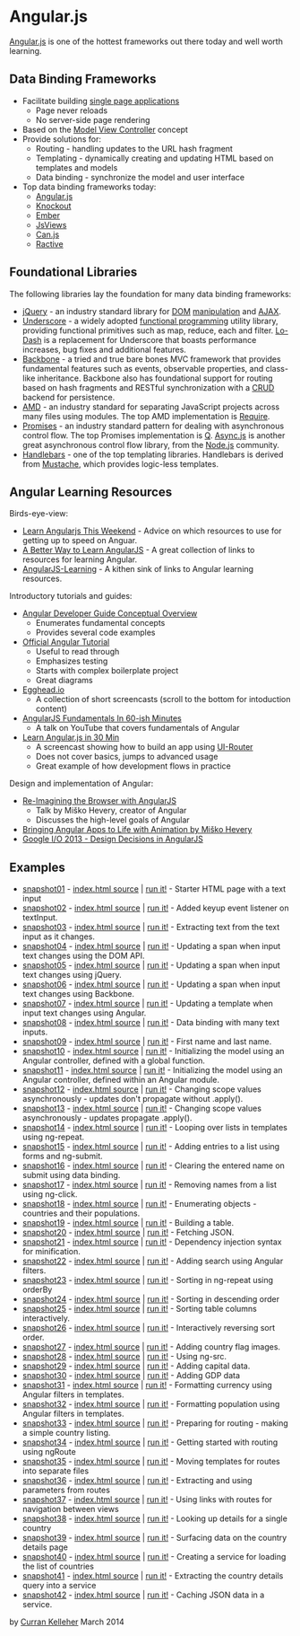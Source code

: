 # Angular.js

[Angular.js](http://angularjs.org/) is one of the hottest frameworks out there today and well worth learning.

## Data Binding Frameworks

 * Facilitate building [single page applications](http://en.wikipedia.org/wiki/Single-page_application)
   * Page never reloads
   * No server-side page rendering
 * Based on the [Model View Controller](http://en.wikipedia.org/wiki/Model%E2%80%93view%E2%80%93controller) concept
 * Provide solutions for:
   * Routing - handling updates to the URL hash fragment
   * Templating - dynamically creating and updating HTML based on templates and models
   * Data binding - synchronize the model and user interface
 * Top data binding frameworks today:
   * [Angular.js](http://angularjs.org/)
   * [Knockout](http://knockoutjs.com/)
   * [Ember](http://emberjs.com/)
   * [JsViews](http://www.jsviews.com/#jsviews)
   * [Can.js](http://canjs.com/)
   * [Ractive](http://www.ractivejs.org/)

## Foundational Libraries

The following libraries lay the foundation for many data binding frameworks:

 * [jQuery](http://jquery.com/) - an industry standard library for [DOM](http://en.wikipedia.org/wiki/Document_Object_Model) [manipulation](https://api.jquery.com/category/manipulation/) and [AJAX](http://en.wikipedia.org/wiki/Ajax_(programming)).
 * [Underscore](http://underscorejs.org/) - a widely adopted [functional programming](http://en.wikipedia.org/wiki/Functional_programming) utility library, providing functional primitives such as map, reduce, each and filter. [Lo-Dash](http://lodash.com/) is a replacement for Underscore that boasts performance increases, bug fixes and additional features.
 * [Backbone](http://backbonejs.org/) - a tried and true bare bones MVC framework that provides fundamental features such as events, observable properties, and class-like inheritance. Backbone also has foundational support for routing based on hash fragments and RESTful synchronization with a [CRUD](http://en.wikipedia.org/wiki/Create,_read,_update_and_delete) backend for persistence.
 * [AMD](https://github.com/amdjs/amdjs-api/wiki/AMD) - an industry standard for separating JavaScript projects across many files using modules. The top AMD implementation is [Require](http://requirejs.org/).
 * [Promises](http://howtonode.org/promises) - an industry standard pattern for dealing with asynchronous control flow. The top Promises implementation is [Q](https://github.com/kriskowal/q). [Async.js](https://github.com/caolan/async) is another great asynchronous control flow library, from the [Node.js](http://nodejs.org/) community.
 * [Handlebars](http://handlebarsjs.com/) - one of the top templating libraries. Handlebars is derived from [Mustache](http://mustache.github.io/), which provides logic-less templates.

## Angular Learning Resources

Birds-eye-view:

 * [Learn Angularjs This Weekend](http://joelhooks.com/blog/2013/08/03/learn-angularjs-in-a-weekend/) - Advice on which resources to use for getting up to speed on Anguar.
 * [A Better Way to Learn AngularJS](http://www.thinkster.io/angularjs/GtaQ0oMGIl/a-better-way-to-learn-angularjs) - A great collection of links to resources for learning Angular.
 * [AngularJS-Learning](https://github.com/jmcunningham/AngularJS-Learning) - A kithen sink of links to Angular learning resources.

Introductory tutorials and guides:

 * [Angular Developer Guide Conceptual Overview](http://docs.angularjs.org/guide/concepts)
   * Enumerates fundamental concepts
   * Provides several code examples
 * [Official Angular Tutorial](http://docs.angularjs.org/tutorial)
   * Useful to read through
   * Emphasizes testing
   * Starts with complex boilerplate project
   * Great diagrams
 * [Egghead.io](https://egghead.io/tags/AngularJS)
   * A collection of short screencasts (scroll to the bottom for intoduction content)
 * [AngularJS Fundamentals In 60-ish Minutes](https://www.youtube.com/watch?v=i9MHigUZKEM)
   * A talk on YouTube that covers fundamentals of Angular
 * [Learn Angular.js in 30 Min](https://www.youtube.com/watch?v=QETUuZ27N0w)
   * A screencast showing how to build an app using [UI-Router](https://github.com/angular-ui/ui-router)
   * Does not cover basics, jumps to advanced usage
   * Great example of how development flows in practice

Design and implementation of Angular:

 * [Re-Imagining the Browser with AngularJS](https://www.youtube.com/watch?v=ersEb9vTX3Y)
   * Talk by Miško Hevery, creator of Angular
   * Discusses the high-level goals of Angular
 * [Bringing Angular Apps to Life with Animation by Miško Hevery](https://www.youtube.com/watch?v=cF_JsA9KsDM)
 * [Google I/O 2013 - Design Decisions in AngularJS](https://www.youtube.com/watch?v=HCR7i5F5L8c)

## Examples

 * [snapshot01](https://github.com/curran/screencasts/tree/gh-pages/introToAngular/examples/snapshots/snapshot01) - [index.html source](https://github.com/curran/screencasts/tree/gh-pages/introToAngular/examples/snapshots/snapshot01/index.html) | [run it!](http://curran.github.io/screencasts/introToAngular/examples/snapshots/snapshot01) - Starter HTML page with a text input
 * [snapshot02](https://github.com/curran/screencasts/tree/gh-pages/introToAngular/examples/snapshots/snapshot02) - [index.html source](https://github.com/curran/screencasts/tree/gh-pages/introToAngular/examples/snapshots/snapshot02/index.html) | [run it!](http://curran.github.io/screencasts/introToAngular/examples/snapshots/snapshot02) - Added keyup event listener on textInput.
 * [snapshot03](https://github.com/curran/screencasts/tree/gh-pages/introToAngular/examples/snapshots/snapshot03) - [index.html source](https://github.com/curran/screencasts/tree/gh-pages/introToAngular/examples/snapshots/snapshot03/index.html) | [run it!](http://curran.github.io/screencasts/introToAngular/examples/snapshots/snapshot03) - Extracting text from the text input as it changes.
 * [snapshot04](https://github.com/curran/screencasts/tree/gh-pages/introToAngular/examples/snapshots/snapshot04) - [index.html source](https://github.com/curran/screencasts/tree/gh-pages/introToAngular/examples/snapshots/snapshot04/index.html) | [run it!](http://curran.github.io/screencasts/introToAngular/examples/snapshots/snapshot04) - Updating a span when input text changes using the DOM API.
 * [snapshot05](https://github.com/curran/screencasts/tree/gh-pages/introToAngular/examples/snapshots/snapshot05) - [index.html source](https://github.com/curran/screencasts/tree/gh-pages/introToAngular/examples/snapshots/snapshot05/index.html) | [run it!](http://curran.github.io/screencasts/introToAngular/examples/snapshots/snapshot05) - Updating a span when input text changes using jQuery.
 * [snapshot06](https://github.com/curran/screencasts/tree/gh-pages/introToAngular/examples/snapshots/snapshot06) - [index.html source](https://github.com/curran/screencasts/tree/gh-pages/introToAngular/examples/snapshots/snapshot06/index.html) | [run it!](http://curran.github.io/screencasts/introToAngular/examples/snapshots/snapshot06) - Updating a span when input text changes using Backbone.
 * [snapshot07](https://github.com/curran/screencasts/tree/gh-pages/introToAngular/examples/snapshots/snapshot07) - [index.html source](https://github.com/curran/screencasts/tree/gh-pages/introToAngular/examples/snapshots/snapshot07/index.html) | [run it!](http://curran.github.io/screencasts/introToAngular/examples/snapshots/snapshot07) - Updating a template when input text changes using Angular.
 * [snapshot08](https://github.com/curran/screencasts/tree/gh-pages/introToAngular/examples/snapshots/snapshot08) - [index.html source](https://github.com/curran/screencasts/tree/gh-pages/introToAngular/examples/snapshots/snapshot08/index.html) | [run it!](http://curran.github.io/screencasts/introToAngular/examples/snapshots/snapshot08) - Data binding with many text inputs.
 * [snapshot09](https://github.com/curran/screencasts/tree/gh-pages/introToAngular/examples/snapshots/snapshot09) - [index.html source](https://github.com/curran/screencasts/tree/gh-pages/introToAngular/examples/snapshots/snapshot09/index.html) | [run it!](http://curran.github.io/screencasts/introToAngular/examples/snapshots/snapshot09) - First name and last name.
 * [snapshot10](https://github.com/curran/screencasts/tree/gh-pages/introToAngular/examples/snapshots/snapshot10) - [index.html source](https://github.com/curran/screencasts/tree/gh-pages/introToAngular/examples/snapshots/snapshot10/index.html) | [run it!](http://curran.github.io/screencasts/introToAngular/examples/snapshots/snapshot10) - Initializing the model using an Angular controller, defined with a global function.
 * [snapshot11](https://github.com/curran/screencasts/tree/gh-pages/introToAngular/examples/snapshots/snapshot11) - [index.html source](https://github.com/curran/screencasts/tree/gh-pages/introToAngular/examples/snapshots/snapshot11/index.html) | [run it!](http://curran.github.io/screencasts/introToAngular/examples/snapshots/snapshot11) - Initializing the model using an Angular controller, defined within an Angular module.
 * [snapshot12](https://github.com/curran/screencasts/tree/gh-pages/introToAngular/examples/snapshots/snapshot12) - [index.html source](https://github.com/curran/screencasts/tree/gh-pages/introToAngular/examples/snapshots/snapshot12/index.html) | [run it!](http://curran.github.io/screencasts/introToAngular/examples/snapshots/snapshot12) - Changing scope values asynchronously - updates don't propagate without .apply().
 * [snapshot13](https://github.com/curran/screencasts/tree/gh-pages/introToAngular/examples/snapshots/snapshot13) - [index.html source](https://github.com/curran/screencasts/tree/gh-pages/introToAngular/examples/snapshots/snapshot13/index.html) | [run it!](http://curran.github.io/screencasts/introToAngular/examples/snapshots/snapshot13) - Changing scope values asynchronously - updates propagate .apply().
 * [snapshot14](https://github.com/curran/screencasts/tree/gh-pages/introToAngular/examples/snapshots/snapshot14) - [index.html source](https://github.com/curran/screencasts/tree/gh-pages/introToAngular/examples/snapshots/snapshot14/index.html) | [run it!](http://curran.github.io/screencasts/introToAngular/examples/snapshots/snapshot14) - Looping over lists in templates using ng-repeat.
 * [snapshot15](https://github.com/curran/screencasts/tree/gh-pages/introToAngular/examples/snapshots/snapshot15) - [index.html source](https://github.com/curran/screencasts/tree/gh-pages/introToAngular/examples/snapshots/snapshot15/index.html) | [run it!](http://curran.github.io/screencasts/introToAngular/examples/snapshots/snapshot15) - Adding entries to a list using forms and ng-submit.
 * [snapshot16](https://github.com/curran/screencasts/tree/gh-pages/introToAngular/examples/snapshots/snapshot16) - [index.html source](https://github.com/curran/screencasts/tree/gh-pages/introToAngular/examples/snapshots/snapshot16/index.html) | [run it!](http://curran.github.io/screencasts/introToAngular/examples/snapshots/snapshot16) - Clearing the entered name on submit using data binding.
 * [snapshot17](https://github.com/curran/screencasts/tree/gh-pages/introToAngular/examples/snapshots/snapshot17) - [index.html source](https://github.com/curran/screencasts/tree/gh-pages/introToAngular/examples/snapshots/snapshot17/index.html) | [run it!](http://curran.github.io/screencasts/introToAngular/examples/snapshots/snapshot17) - Removing names from a list using ng-click.
 * [snapshot18](https://github.com/curran/screencasts/tree/gh-pages/introToAngular/examples/snapshots/snapshot18) - [index.html source](https://github.com/curran/screencasts/tree/gh-pages/introToAngular/examples/snapshots/snapshot18/index.html) | [run it!](http://curran.github.io/screencasts/introToAngular/examples/snapshots/snapshot18) - Enumerating objects - countries and their populations.
 * [snapshot19](https://github.com/curran/screencasts/tree/gh-pages/introToAngular/examples/snapshots/snapshot19) - [index.html source](https://github.com/curran/screencasts/tree/gh-pages/introToAngular/examples/snapshots/snapshot19/index.html) | [run it!](http://curran.github.io/screencasts/introToAngular/examples/snapshots/snapshot19) - Building a table.
 * [snapshot20](https://github.com/curran/screencasts/tree/gh-pages/introToAngular/examples/snapshots/snapshot20) - [index.html source](https://github.com/curran/screencasts/tree/gh-pages/introToAngular/examples/snapshots/snapshot20/index.html) | [run it!](http://curran.github.io/screencasts/introToAngular/examples/snapshots/snapshot20) - Fetching JSON.
 * [snapshot21](https://github.com/curran/screencasts/tree/gh-pages/introToAngular/examples/snapshots/snapshot21) - [index.html source](https://github.com/curran/screencasts/tree/gh-pages/introToAngular/examples/snapshots/snapshot21/index.html) | [run it!](http://curran.github.io/screencasts/introToAngular/examples/snapshots/snapshot21) - Dependency injection syntax for minification.
 * [snapshot22](https://github.com/curran/screencasts/tree/gh-pages/introToAngular/examples/snapshots/snapshot22) - [index.html source](https://github.com/curran/screencasts/tree/gh-pages/introToAngular/examples/snapshots/snapshot22/index.html) | [run it!](http://curran.github.io/screencasts/introToAngular/examples/snapshots/snapshot22) - Adding search using Angular filters.
 * [snapshot23](https://github.com/curran/screencasts/tree/gh-pages/introToAngular/examples/snapshots/snapshot23) - [index.html source](https://github.com/curran/screencasts/tree/gh-pages/introToAngular/examples/snapshots/snapshot23/index.html) | [run it!](http://curran.github.io/screencasts/introToAngular/examples/snapshots/snapshot23) - Sorting in ng-repeat using orderBy
 * [snapshot24](https://github.com/curran/screencasts/tree/gh-pages/introToAngular/examples/snapshots/snapshot24) - [index.html source](https://github.com/curran/screencasts/tree/gh-pages/introToAngular/examples/snapshots/snapshot24/index.html) | [run it!](http://curran.github.io/screencasts/introToAngular/examples/snapshots/snapshot24) - Sorting in descending order
 * [snapshot25](https://github.com/curran/screencasts/tree/gh-pages/introToAngular/examples/snapshots/snapshot25) - [index.html source](https://github.com/curran/screencasts/tree/gh-pages/introToAngular/examples/snapshots/snapshot25/index.html) | [run it!](http://curran.github.io/screencasts/introToAngular/examples/snapshots/snapshot25) - Sorting table columns interactively.
 * [snapshot26](https://github.com/curran/screencasts/tree/gh-pages/introToAngular/examples/snapshots/snapshot26) - [index.html source](https://github.com/curran/screencasts/tree/gh-pages/introToAngular/examples/snapshots/snapshot26/index.html) | [run it!](http://curran.github.io/screencasts/introToAngular/examples/snapshots/snapshot26) - Interactively reversing sort order.
 * [snapshot27](https://github.com/curran/screencasts/tree/gh-pages/introToAngular/examples/snapshots/snapshot27) - [index.html source](https://github.com/curran/screencasts/tree/gh-pages/introToAngular/examples/snapshots/snapshot27/index.html) | [run it!](http://curran.github.io/screencasts/introToAngular/examples/snapshots/snapshot27) - Adding country flag images.
 * [snapshot28](https://github.com/curran/screencasts/tree/gh-pages/introToAngular/examples/snapshots/snapshot28) - [index.html source](https://github.com/curran/screencasts/tree/gh-pages/introToAngular/examples/snapshots/snapshot28/index.html) | [run it!](http://curran.github.io/screencasts/introToAngular/examples/snapshots/snapshot28) - Using ng-src.
 * [snapshot29](https://github.com/curran/screencasts/tree/gh-pages/introToAngular/examples/snapshots/snapshot29) - [index.html source](https://github.com/curran/screencasts/tree/gh-pages/introToAngular/examples/snapshots/snapshot29/index.html) | [run it!](http://curran.github.io/screencasts/introToAngular/examples/snapshots/snapshot29) - Adding capital data.
 * [snapshot30](https://github.com/curran/screencasts/tree/gh-pages/introToAngular/examples/snapshots/snapshot30) - [index.html source](https://github.com/curran/screencasts/tree/gh-pages/introToAngular/examples/snapshots/snapshot30/index.html) | [run it!](http://curran.github.io/screencasts/introToAngular/examples/snapshots/snapshot30) - Adding GDP data
 * [snapshot31](https://github.com/curran/screencasts/tree/gh-pages/introToAngular/examples/snapshots/snapshot31) - [index.html source](https://github.com/curran/screencasts/tree/gh-pages/introToAngular/examples/snapshots/snapshot31/index.html) | [run it!](http://curran.github.io/screencasts/introToAngular/examples/snapshots/snapshot31) - Formatting currency using Angular filters in templates.
 * [snapshot32](https://github.com/curran/screencasts/tree/gh-pages/introToAngular/examples/snapshots/snapshot32) - [index.html source](https://github.com/curran/screencasts/tree/gh-pages/introToAngular/examples/snapshots/snapshot32/index.html) | [run it!](http://curran.github.io/screencasts/introToAngular/examples/snapshots/snapshot32) - Formatting population using Angular filters in templates.
 * [snapshot33](https://github.com/curran/screencasts/tree/gh-pages/introToAngular/examples/snapshots/snapshot33) - [index.html source](https://github.com/curran/screencasts/tree/gh-pages/introToAngular/examples/snapshots/snapshot33/index.html) | [run it!](http://curran.github.io/screencasts/introToAngular/examples/snapshots/snapshot33) - Preparing for routing - making a simple country listing.
 * [snapshot34](https://github.com/curran/screencasts/tree/gh-pages/introToAngular/examples/snapshots/snapshot34) - [index.html source](https://github.com/curran/screencasts/tree/gh-pages/introToAngular/examples/snapshots/snapshot34/index.html) | [run it!](http://curran.github.io/screencasts/introToAngular/examples/snapshots/snapshot34) - Getting started with routing using ngRoute
 * [snapshot35](https://github.com/curran/screencasts/tree/gh-pages/introToAngular/examples/snapshots/snapshot35) - [index.html source](https://github.com/curran/screencasts/tree/gh-pages/introToAngular/examples/snapshots/snapshot35/index.html) | [run it!](http://curran.github.io/screencasts/introToAngular/examples/snapshots/snapshot35) - Moving templates for routes into separate files
 * [snapshot36](https://github.com/curran/screencasts/tree/gh-pages/introToAngular/examples/snapshots/snapshot36) - [index.html source](https://github.com/curran/screencasts/tree/gh-pages/introToAngular/examples/snapshots/snapshot36/index.html) | [run it!](http://curran.github.io/screencasts/introToAngular/examples/snapshots/snapshot36) - Extracting and using parameters from routes
 * [snapshot37](https://github.com/curran/screencasts/tree/gh-pages/introToAngular/examples/snapshots/snapshot37) - [index.html source](https://github.com/curran/screencasts/tree/gh-pages/introToAngular/examples/snapshots/snapshot37/index.html) | [run it!](http://curran.github.io/screencasts/introToAngular/examples/snapshots/snapshot37) - Using links with routes for navigation between views
 * [snapshot38](https://github.com/curran/screencasts/tree/gh-pages/introToAngular/examples/snapshots/snapshot38) - [index.html source](https://github.com/curran/screencasts/tree/gh-pages/introToAngular/examples/snapshots/snapshot38/index.html) | [run it!](http://curran.github.io/screencasts/introToAngular/examples/snapshots/snapshot38) - Looking up details for a single country
 * [snapshot39](https://github.com/curran/screencasts/tree/gh-pages/introToAngular/examples/snapshots/snapshot39) - [index.html source](https://github.com/curran/screencasts/tree/gh-pages/introToAngular/examples/snapshots/snapshot39/index.html) | [run it!](http://curran.github.io/screencasts/introToAngular/examples/snapshots/snapshot39) - Surfacing data on the country details page
 * [snapshot40](https://github.com/curran/screencasts/tree/gh-pages/introToAngular/examples/snapshots/snapshot40) - [index.html source](https://github.com/curran/screencasts/tree/gh-pages/introToAngular/examples/snapshots/snapshot40/index.html) | [run it!](http://curran.github.io/screencasts/introToAngular/examples/snapshots/snapshot40) - Creating a service for loading the list of countries
 * [snapshot41](https://github.com/curran/screencasts/tree/gh-pages/introToAngular/examples/snapshots/snapshot41) - [index.html source](https://github.com/curran/screencasts/tree/gh-pages/introToAngular/examples/snapshots/snapshot41/index.html) | [run it!](http://curran.github.io/screencasts/introToAngular/examples/snapshots/snapshot41) - Extracting the country details query into a service
 * [snapshot42](https://github.com/curran/screencasts/tree/gh-pages/introToAngular/examples/snapshots/snapshot42) - [index.html source](https://github.com/curran/screencasts/tree/gh-pages/introToAngular/examples/snapshots/snapshot42/index.html) | [run it!](http://curran.github.io/screencasts/introToAngular/examples/snapshots/snapshot42) - Caching JSON data in a service.

by [Curran Kelleher](https://github.com/curran/portfolio) March 2014
